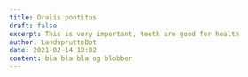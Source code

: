 ```yaml
---
title: Oralis pontitus
draft: false
excerpt: This is very important, teeth are good for health
author: LandsprutteBot
date: 2021-02-14 19:02
content: bla bla bla og blobber
---
```

